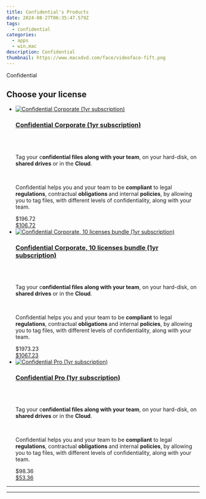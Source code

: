 ```yaml
---
title: Confidential's Products
date: 2024-08-27T06:35:47.579Z
tags: 
  - confidential
categories: 
  - apps
  - win,mac
description: Confidential
thumbnail: https://www.macxdvd.com/face/videoface-fift.png
---
```


Confidential

<!--__INIT__BEGIN__TAG__PRODUCTS__LIST__-->
<!--__INIT__END__TAG__PRODUCTS__LIST__-->

<!--__INIT__BEGIN__TAG__FEED_PRODUCTS__LIST__-->
## Choose your license

<div class="home-content-container">
  <ul class="home-article-list">
    <li class="home-article-item flex flex-row feedProduct">
      <div class="basis-1/3 lg:basis-1/4 xl:basis-1/5 relative flex justify-center items-center overflow-hidden">
                <a href="https://secure.2checkout.com/order/cart.php?PRODS=4718875&amp;QTY=1&amp;AFFILIATE=108875" class="w-24 h-24 md:w-28 md:h-28 lg:w-32 lg:h-32 xl:w-42 xl:h-42 max-w-24 max-h-24 md:max-w-28 md:max-h-28 lg:max-w-32 lg:max-h-32 xl:max-w-42 xl:max-h-42 -pt-2">
          <img src="https://secure.2checkout.com/images/merchant/1c94d7ee62364576f2f61996170fe903/products/Overlay-Violet.png" alt="Confidential Corporate (1yr subscription)" class="relative w-full h-full rounded-full object-cover dark:brightness-75 -mt-4 p-4">
        </a>
              </div>
      <div class="flex flex-col gap-5 px-7 pb-7 basis-2/3 lg:basis-3/4 xl:basis-4/5  pt-5">
        <h3 class="home-article-title"><a href="https://secure.2checkout.com/order/cart.php?PRODS=4718875&amp;QTY=1&amp;AFFILIATE=108875">Confidential Corporate (1yr subscription)</a></h3>
        <div class="home-article-content markdown-body">
                  <html><head></head><body><br>
<p>
	<br>
	Tag your c<strong>onfidential files along with your team</strong>, on your hard-disk, on <strong>shared drives</strong> or in the <strong>Cloud</strong>.</p>
<br>
<p>
	Confidential helps you and your team to be <strong>compliant</strong> to legal <strong>regulations</strong>, contractual <strong>obligations </strong>and internal <strong>policies</strong>, by allowing you to tag files, with different levels of confidentiality, along with your team.</p></body></html>                </div>
        <div class="flex flex-row feedProduct-Price">
          <div class="feedProduct-Price--Old">
            <span class="feedProduct-Price--Currency">$</span>196<span class="feedProduct-Price--Cents">.72</span>
          </div>
          <div class="">
            <a href="https://secure.2checkout.com/order/cart.php?PRODS=4718875&amp;QTY=1&amp;AFFILIATE=108875">
            <span class="feedProduct-Price--Currency">$</span>106<span class="feedProduct-Price--Cents">.72</span>
            </a>
          </div>
        </div>
      </div>
    </li>
    <li class="home-article-item flex flex-row feedProduct">
      <div class="basis-1/3 lg:basis-1/4 xl:basis-1/5 relative flex justify-center items-center overflow-hidden">
                <a href="https://secure.2checkout.com/order/cart.php?PRODS=4718876&amp;QTY=1&amp;AFFILIATE=108875" class="w-24 h-24 md:w-28 md:h-28 lg:w-32 lg:h-32 xl:w-42 xl:h-42 max-w-24 max-h-24 md:max-w-28 md:max-h-28 lg:max-w-32 lg:max-h-32 xl:max-w-42 xl:max-h-42 -pt-2">
          <img src="https://secure.2checkout.com/images/merchant/1c94d7ee62364576f2f61996170fe903/products/1_Overlay-Violet.png" alt="Confidential Corporate, 10 licenses bundle (1yr subscription)" class="relative w-full h-full rounded-full object-cover dark:brightness-75 -mt-4 p-4">
        </a>
              </div>
      <div class="flex flex-col gap-5 px-7 pb-7 basis-2/3 lg:basis-3/4 xl:basis-4/5  pt-5">
        <h3 class="home-article-title"><a href="https://secure.2checkout.com/order/cart.php?PRODS=4718876&amp;QTY=1&amp;AFFILIATE=108875">Confidential Corporate, 10 licenses bundle (1yr subscription)</a></h3>
        <div class="home-article-content markdown-body">
                  <html><head></head><body><br>
<p>
	<br>
	Tag your c<strong>onfidential files along with your team</strong>, on your hard-disk, on <strong>shared drives</strong> or in the <strong>Cloud</strong>.</p>
<br>
<p>
	Confidential helps you and your team to be <strong>compliant</strong> to legal <strong>regulations</strong>, contractual <strong>obligations </strong>and internal <strong>policies</strong>, by allowing you to tag files, with different levels of confidentiality, along with your team.</p></body></html>                </div>
        <div class="flex flex-row feedProduct-Price">
          <div class="feedProduct-Price--Old">
            <span class="feedProduct-Price--Currency">$</span>1973<span class="feedProduct-Price--Cents">.23</span>
          </div>
          <div class="">
            <a href="https://secure.2checkout.com/order/cart.php?PRODS=4718876&amp;QTY=1&amp;AFFILIATE=108875">
            <span class="feedProduct-Price--Currency">$</span>1067<span class="feedProduct-Price--Cents">.23</span>
            </a>
          </div>
        </div>
      </div>
    </li>
    <li class="home-article-item flex flex-row feedProduct">
      <div class="basis-1/3 lg:basis-1/4 xl:basis-1/5 relative flex justify-center items-center overflow-hidden">
                <a href="https://secure.2checkout.com/order/cart.php?PRODS=4718304&amp;QTY=1&amp;AFFILIATE=108875" class="w-24 h-24 md:w-28 md:h-28 lg:w-32 lg:h-32 xl:w-42 xl:h-42 max-w-24 max-h-24 md:max-w-28 md:max-h-28 lg:max-w-32 lg:max-h-32 xl:max-w-42 xl:max-h-42 -pt-2">
          <img src="https://secure.2checkout.com/images/merchant/1c94d7ee62364576f2f61996170fe903/products/Overlay-RED.png" alt="Confidential Pro (1yr subscription)" class="relative w-full h-full rounded-full object-cover dark:brightness-75 -mt-4 p-4">
        </a>
              </div>
      <div class="flex flex-col gap-5 px-7 pb-7 basis-2/3 lg:basis-3/4 xl:basis-4/5  pt-5">
        <h3 class="home-article-title"><a href="https://secure.2checkout.com/order/cart.php?PRODS=4718304&amp;QTY=1&amp;AFFILIATE=108875">Confidential Pro (1yr subscription)</a></h3>
        <div class="home-article-content markdown-body">
                  <html><head></head><body><br>
<p>
	<br>
	Tag your c<strong>onfidential files along with your team</strong>, on your hard-disk, on <strong>shared drives</strong> or in the <strong>Cloud</strong>.</p>
<br>
<p>
	Confidential helps you and your team to be <strong>compliant</strong> to legal <strong>regulations</strong>, contractual <strong>obligations </strong>and internal <strong>policies</strong>, by allowing you to tag files, with different levels of confidentiality, along with your team.</p></body></html>                </div>
        <div class="flex flex-row feedProduct-Price">
          <div class="feedProduct-Price--Old">
            <span class="feedProduct-Price--Currency">$</span>98<span class="feedProduct-Price--Cents">.36</span>
          </div>
          <div class="">
            <a href="https://secure.2checkout.com/order/cart.php?PRODS=4718304&amp;QTY=1&amp;AFFILIATE=108875">
            <span class="feedProduct-Price--Currency">$</span>53<span class="feedProduct-Price--Cents">.36</span>
            </a>
          </div>
        </div>
      </div>
    </li>
  </ul>
</div>

<hr><!--__INIT__END__TAG__FEED_PRODUCTS__LIST__-->


<hr>


